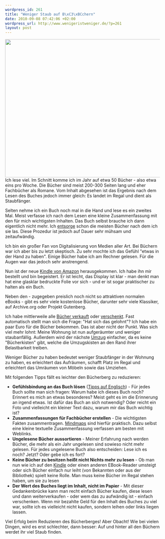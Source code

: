 ```yaml
--- 
wordpress_id: 261
title: "Weniger Staub auf B\xC3\xBCchern"
date: 2010-09-08 07:42:06 +02:00
wordpress_url: http://www.wenigeristweniger.de/?p=261
layout: post
---
```

<div class="center"><a href="http://www.wenigeristweniger.de/wp-content/uploads/2010/09/IMG_1520.jpg"><img class="aligncenter size-full wp-image-269" title="IMG_1520" src="http://www.wenigeristweniger.de/wp-content/uploads/2010/09/IMG_1520.jpg" alt="" width="600" height="450" /></a> </div>Ich lese viel. Im Schnitt komme ich im Jahr auf etwa 50 Bücher - also etwa eins pro Woche. Die Bücher sind meist 200-300 Seiten lang und eher Fachbücher als Romane. Vom Inhalt abgesehen ist das Ergebnis nach dem Lesen des Buches jedoch immer gleich: Es landet im Regal und dient als Staubfänger.

Selten nehme ich ein Buch noch mal in die Hand und lese es ein zweites Mal. Meist verfasse ich nach dem Lesen eine kleine Zusammenfassung mit den für mich wichtigsten Inhalten. Das Buch selbst brauche ich dann eigentlich nicht mehr. Ich <a href="http://www.wenigeristweniger.de/artikel/nicht-mehr-benotigte-dinge-entsorgen/">entsorge</a> schon die meisten Bücher nach dem ich sie las. Diese Prozedur ist jedoch auf Dauer sehr mühsam und zeitaufwändig.

Ich bin ein großer Fan von Digitalisierung von Medien aller Art. Bei Büchern war ich aber bis zu letzt skeptisch. Zu sehr mochte ich das Gefühl "etwas in der Hand zu haben". Einige Bücher habe ich am Rechner gelesen. Für die Augen war das jedoch sehr anstrengend.

Nun ist der neue <a href="http://www.amazon.com/exec/obidos/ASIN/B002Y27P3M/hendrvolkm-21">Kindle von Amazon</a> herausgekommen. Ich habe ihn mir bestellt und bin begeistert. Er ist leicht, das Display ist klar - man denkt man hat eine glasklar bedruckte Folie vor sich - und er ist sogar praktischer zu halten als ein Buch.

Neben den - zugegeben preislich noch nicht so attraktiven normalen eBooks - gibt es sehr viele kostenlose Bücher, darunter sehr viele Klassiker, auf Archive.org oder Projekt Gutenberg.

Ich habe mittlerweile alle <a href="http://ad.zanox.com/ppc/?14471569C1535662350T">Bücher verkauft</a> oder <a href="http://www.buechertisch.org/">verschenkt</a>. Fast automatisch stellt man sich die Frage: "Hat sich das gelohnt"? Ich habe ein paar Euro für die Bücher bekommen. Das ist aber nicht der Punkt. Was sich viel mehr lohnt: Meine Wohnung ist nun aufgeräumter und weniger staubanfällig. Außerdem wird der nächste <a href="http://www.wenigeristweniger.de/artikel/weniger-zeug-im-keller/">Umzug</a> einfacher, da es keine "Bücherkisten" gibt, welche die Umzugskisten an den Rand ihrer Belastbarkeit treiben.

Weniger Bücher zu haben bedeutet weniger Staubfänger in der Wohnung zu haben, es erleichtert das Aufräumen, schafft Platz im Regal und erleichtert das Umräumen von Möbeln sowie das Umziehen.

Mit folgenden Tipps fällt es leichter den Bücherberg zu reduzieren:
<ul>
	<li><strong>Gefühlsbindung an das Buch lösen</strong> (<a href="http://www.becomingminimalist.com/2010/08/09/breaking-the-sentimental-attachment-to-books/">Tipps auf Englisch</a>) - Für jedes Buch sollte man sich fragen: Warum habe ich dieses Buch noch? Erinnert es mich an etwas besonderes? Meist geht es im die Erinnerung an irgend etwas. Ist dafür das Buch an sich notwendig? Oder reicht ein Foto und vielleicht ein kleiner Text dazu, warum mir das Buch wichtig ist?</li>
	<li><strong>Zusammenfassungen für Fachbücher erstellen</strong> - Die wichtigsten Fakten zusammentragen. <a href="http://de.wikipedia.org/wiki/Mind-Map">Mindmaps</a> sind hierfür praktisch. Dazu selbst eine kleine textuelle Zusammenfassung verfassen am besten mit Weblinks.</li>
	<li><strong>Ungelesene Bücher aussortieren</strong> - Meiner Erfahrung nach werden Bücher, die mehr als ein Jahr ungelesen sind sowieso nicht mehr gelesen. Für jedes ungelesene Buch also entscheiden: Lese ich es noch? Jetzt? Oder gebe ich es fort?</li>
	<li><strong>Keine Bücher zu besitzen heißt nicht Nichts mehr zu lesen</strong> - Ob man nun wie ich auf den <a href="http://www.amazon.com/exec/obidos/ASIN/B002Y27P3M/hendrvolkm-21">Kindle</a> oder einen anderen EBook-Reader umsteigt oder sich Bücher einfach nur leiht (von Bekannten oder aus der Bibliothek) spielt keine Rolle. Man muss keine Bücher im Regal stehen haben, um sie zu lesen</li>
	<li><strong>Der Wert des Buches liegt im Inhalt, nicht im Papier</strong> - Mit dieser Gedankenbrücke kann man recht einfach Bücher kaufen, diese lesen und dann weiterverkaufen - oder wem das zu aufwändig ist - einfach verschenken. Wenn mir bezahlte Geld für den Inhalt des Buches zu viel war, sollte ich es vielleicht nicht kaufen, sondern leihen oder links liegen lassen.</li>
</ul>
Viel Erfolg beim Reduzieren des Bücherberges! Aber Obacht! Wie bei vielen Dingen, wird es erst schlechter, dann besser: Auf und hinter all den Büchern werdet ihr viel Staub finden.

